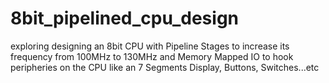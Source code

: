 # 8bit_pipelined_cpu_design
exploring designing an 8bit CPU with Pipeline Stages to increase its frequency from 100MHz to 130MHz and Memory Mapped IO to hook peripheries on the CPU like an 7 Segments Display, Buttons, Switches...etc
